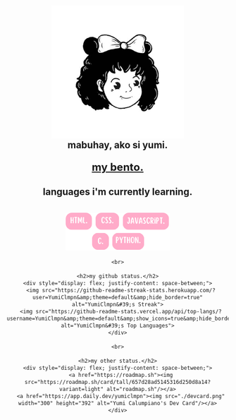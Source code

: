 <body>
  <div align="center">
    <img src="yumi.jpg" width='300px' alt="Yumi" />
    <h2 style='margin: 0;'>mabuhay, ako si yumi.</h2>
    <h3> <a class="webLink" style='font-size: 24px; font-weight: bold;' href="https://bento.me/yumiclmpn" target="_blank">my bento.</a> </h3>
    <h2>languages i'm currently learning.</h2>
  </div>

  <br>
    
  <div align = "center" width: 60%;>
    <img src='languages.png'>

    <br>

    <h2>my github status.</h2>
    <div style="display: flex; justify-content: space-between;">
      <img src="https://github-readme-streak-stats.herokuapp.com/?user=YumiClmpn&amp;theme=default&amp;hide_border=true" alt="YumiClmpn&#39;s Streak">
      <img src="https://github-readme-stats.vercel.app/api/top-langs/?username=YumiClmpn&amp;theme=default&amp;show_icons=true&amp;hide_border=true&amp;layout=compact" alt="YumiClmpn&#39;s Top Languages">
    </div>

    <br>

    <h2>my other status.</h2>
    <div style="display: flex; justify-content: space-between;">
      <a href="https://roadmap.sh"><img src="https://roadmap.sh/card/tall/657d28ad5145316d250d8a14?variant=light" alt="roadmap.sh"/></a>
      <a href="https://app.daily.dev/yumiclmpn"><img src="./devcard.png" width="300" height="392" alt="Yumi Calumpiano's Dev Card"/></a>
    </div>

  </div>
